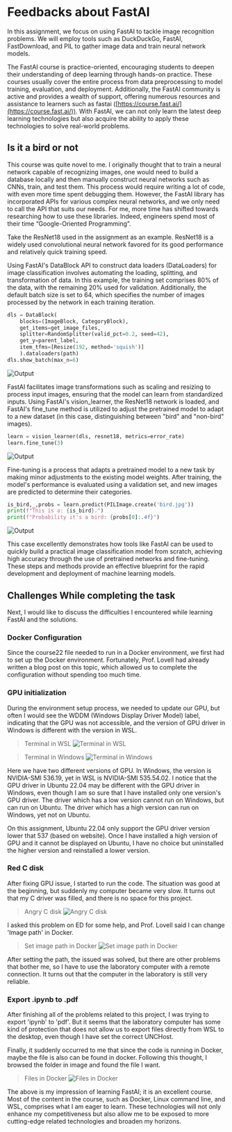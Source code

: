 # Feedbacks about FastAI

In this assignment, we focus on using FastAI to tackle image recognition problems. We will employ tools such as DuckDuckGo, FastAI, FastDownload, and PIL to gather image data and train neural network models. 

The FastAI course is practice-oriented, encouraging students to deepen their understanding of deep learning through hands-on practice. These courses usually cover the entire process from data preprocessing to model training, evaluation, and deployment. Additionally, the FastAI community is active and provides a wealth of support, offering numerous resources and assistance to learners such as fastai ([https://course.fast.ai/](https://course.fast.ai/)). With FastAI, we can not only learn the latest deep learning technologies but also acquire the ability to apply these technologies to solve real-world problems.

## Is it a bird or not

This course was quite novel to me. I originally thought that to train a neural network capable of recognizing images, one would need to build a database locally and then manually construct neural networks such as CNNs, train, and test them. This process would require writing a lot of code, with even more time spent debugging them. However, the FastAI library has incorporated APIs for various complex neural networks, and we only need to call the API that suits our needs. For me, more time has shifted towards researching how to use these libraries. Indeed, engineers spend most of their time “Google-Oriented Programming”.

Take the ResNet18 used in the assignment as an example. ResNet18 is a widely used convolutional neural network favored for its good performance and relatively quick training speed.

Using FastAI's DataBlock API to construct data loaders (DataLoaders) for image classification involves automating the loading, splitting, and transformation of data. In this example, the training set comprises 80% of the data, with the remaining 20% used for validation. Additionally, the default batch size is set to 64, which specifies the number of images processed by the network in each training iteration.

```python
dls = DataBlock(
    blocks=(ImageBlock, CategoryBlock),
    get_items=get_image_files,
    splitter=RandomSplitter(valid_pct=0.2, seed=42),
    get_y=parent_label,
    item_tfms=[Resize(192, method='squish')]
    ).dataloaders(path)
dls.show_batch(max_n=6)
```
![Output](../pictures/DataBlock-output.png)

FastAI facilitates image transformations such as scaling and resizing to process input images, ensuring that the model can learn from standardized inputs. Using FastAI's vision_learner, the ResNet18 network is loaded, and FastAI's fine_tune method is utilized to adjust the pretrained model to adapt to a new dataset (in this case, distinguishing between "bird" and "non-bird" images).

```python
learn = vision_learner(dls, resnet18, metrics=error_rate)
learn.fine_tune(3)
```

![Output](../pictures/ResNet-output.png)

Fine-tuning is a process that adapts a pretrained model to a new task by making minor adjustments to the existing model weights. After training, the model's performance is evaluated using a validation set, and new images are predicted to determine their categories.

```python
is_bird,_,probs = learn.predict(PILImage.create('bird.jpg'))
print(f"This is a: {is_bird}.")
print(f"Probability it's a bird: {probs[0]:.4f}")
```

![Output](../pictures/test-output.png)

This case excellently demonstrates how tools like FastAI can be used to quickly build a practical image classification model from scratch, achieving high accuracy through the use of pretrained networks and fine-tuning. These steps and methods provide an effective blueprint for the rapid development and deployment of machine learning models.

## Challenges While completing the task

Next, I would like to discuss the difficulties I encountered while learning FastAI and the solutions.

### Docker Configuration

Since the course22 file needed to run in a Docker environment, we first had to set up the Docker environment. Fortunately, Prof. Lovell had already written a blog post on this topic, which allowed us to complete the configuration without spending too much time.

### GPU initialization

During the environment setup process, we needed to update our GPU, but often I would see the WDDM (Windows Display Driver Model) label, indicating that the GPU was not accessible, and the version of GPU driver in Windows is different with the version in WSL.

> Terminal in WSL
![Terminal in WSL](../pictures/GPU-output-in-wsl.png)

> Terminal in Windows 
![Terminal in Windows](../pictures/GPU-output-in-Windows.png)

Here we have two different versions of GPU. In Windows, the version is NVIDIA-SMI 536.19, yet in WSL is NVIDIA-SMI 535.54.02. I notice that the GPU driver in Ubuntu 22.04 may be different with the GPU driver in Windows, even though I am so sure that I have installed only one version's GPU driver. The driver which has a low version cannot run on Windows, but can run on Ubuntu. The driver which has a high version can run on Windows, yet not on Ubuntu.

On this assignment, Ubuntu 22.04 only support the GPU driver version lower that 537 (based on website). Once I have installed a high version of GPU and it cannot be displayed on Ubuntu, I have no choice but uninstalled the higher version and reinstalled a lower version.

### Red C disk

After fixing GPU issue, I started to run the code. The situation was good at the beginning, but suddenly my computer became very slow. It turns out that my C driver was filled, and there is no space for this project.

> Angry C disk
![Angry C disk](../pictures/red-C.png)

I asked this problem on ED for some help, and Prof. Lovell said I can change 'Image path' in Docker.

> Set image path in Docker
![Set image path in Docker](../pictures/set-image-path.png)

After setting the path, the issued was solved, but there are other problems that bother me, so I have to use the laboratory computer with a remote connection. It turns out that the computer in the laboratory is still very reliable.

### Export .ipynb to .pdf

After finishing all of the problems related to this project, I was trying to export 'ipynb' to 'pdf'. But it seems that the laboratory computer has some kind of protection that does not allow us to export files directly from WSL to the desktop, even though I have set the correct UNCHost.

Finally, it suddenly occurred to me that since the code is running in Docker, maybe the file is also can be found in docker. Following this thought, I browsed the folder in image and found the file I want.

> Files in Docker
![Files in Docker](../pictures/Files-in-docker.png)

The above is my impression of learning FastAI; it is an excellent course. Most of the content in the course, such as Docker, Linux command line, and WSL, comprises what I am eager to learn. These technologies will not only enhance my competitiveness but also allow me to be exposed to more cutting-edge related technologies and broaden my horizons.